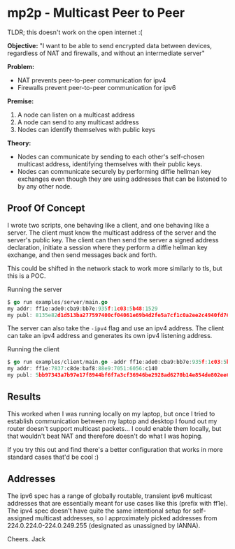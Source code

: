 # mp2p - Multicast Peer to Peer

TLDR; this doesn't work on the open internet :(

**Objective:**
"I want to be able to send encrypted data between devices, regardless of NAT and firewalls, and
without an intermediate server"

**Problem:**
 - NAT prevents peer-to-peer communication for ipv4
 - Firewalls prevent peer-to-peer communication for ipv6

**Premise:**
 1. A node can listen on a multicast address
 2. A node can send to any multicast address
 3. Nodes can identify themselves with public keys

**Theory:**
 - Nodes can communicate by sending to each other's self-chosen multicast address, identifying themselves with their public keys.
 - Nodes can communicate securely by performing diffie hellman key exchanges even though they are using addresses that can be listened to by any other node.

## Proof Of Concept

I wrote two scripts, one behaving like a client, and one behaving like a server.
The client must know the multicast address of the server and the server's public key.
The client can then send the server a signed address declaration, initiate a session where
they perform a diffie hellman key exchange, and then send messages back and forth.

This could be shifted in the network stack to work more similarly to tls, but this is a POC.

Running the server
```go
$ go run examples/server/main.go
my addr: ff1e:ade0:cba9:bb7e:935f:1c03:5b48:1529
my publ: 8135e82d1d513ba277597400cf04061e69b4d2fe5a7cf1c0a2ee2c4940fd76f2
```

The server can also take the `-ipv4` flag and use an ipv4 address. The client can take an ipv4 address and generates its own ipv4 listening address.

Running the client
```go
$ go run examples/client/main.go -addr ff1e:ade0:cba9:bb7e:935f:1c03:5b48:1529 -publ 8135e82d1d513ba277597400cf04061e69b4d2fe5a7cf1c0a2ee2c4940fd76f2
my addr: ff1e:7837:c8de:baf8:88e9:7051:6056:c140
my publ: 5bb97343a7b97e17f8944bf6f7a3cf36946be2928ad6270b14e854de802ee68a
```

## Results

This worked when I was running locally on my laptop, but once I tried to establish communication between my laptop and desktop I found out my router doesn't support multicast packets... I could enable them locally, but that wouldn't beat NAT and therefore doesn't do what I was hoping.

If you try this out and find there's a better configuration that works in more standard cases that'd be cool :)

## Addresses

The ipv6 spec has a range of globally routable, transient ipv6 multicast addresses that are essentially meant for use cases like this (prefix with ff1e). The ipv4 spec doesn't have quite the same intentional setup for self-assigned multicast addresses, so I approximately picked addresses from 224.0.224.0-224.0.249.255 (designated as unassigned by IANNA).

Cheers.
Jack
